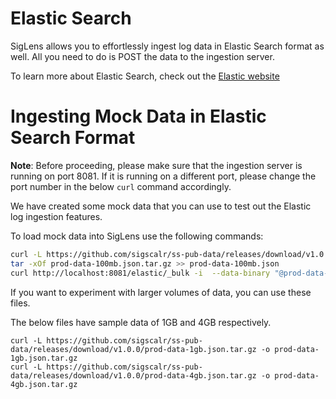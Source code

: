 # Elastic Search

SigLens allows you to effortlessly ingest log data in Elastic Search format as well. All you need to do is POST the data to the ingestion server. 

To learn more about Elastic Search, check out the [Elastic website](https://www.elastic.co/)

# Ingesting Mock Data in Elastic Search Format

**Note**: Before proceeding, please make sure that the ingestion server is running on port 8081. If it is running on a different port, please change the port number in the below `curl` command accordingly.

We have created some mock data that you can use to test out the Elastic log ingestion features.

To load mock data into SigLens use the following commands:

```bash
curl -L https://github.com/sigscalr/ss-pub-data/releases/download/v1.0.0/prod-data-100mb.json.tar.gz -o prod-data-100mb.json.tar.gz 
tar -xOf prod-data-100mb.json.tar.gz >> prod-data-100mb.json
curl http://localhost:8081/elastic/_bulk -i  --data-binary "@prod-data-100mb.json"
```

If you want to experiment with larger volumes of data, you can use these files.

The below files have sample data of 1GB and 4GB respectively. 
```
curl -L https://github.com/sigscalr/ss-pub-data/releases/download/v1.0.0/prod-data-1gb.json.tar.gz -o prod-data-1gb.json.tar.gz
curl -L https://github.com/sigscalr/ss-pub-data/releases/download/v1.0.0/prod-data-4gb.json.tar.gz -o prod-data-4gb.json.tar.gz
